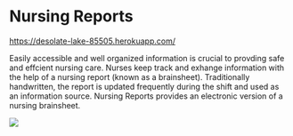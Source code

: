 # Nursing Reports

https://desolate-lake-85505.herokuapp.com/

Easily accessible and well organized information is crucial to provding safe and effcient nursing care. Nurses keep track and exhange information with the help of a nursing report (known as a brainsheet). Traditionally handwritten, the report is updated frequently during the shift and used as an information source. Nursing Reports provides an electronic version of a nursing brainsheet.

![](https://github.com/lulusanders84/node-capstone/images/landing-page.png)
